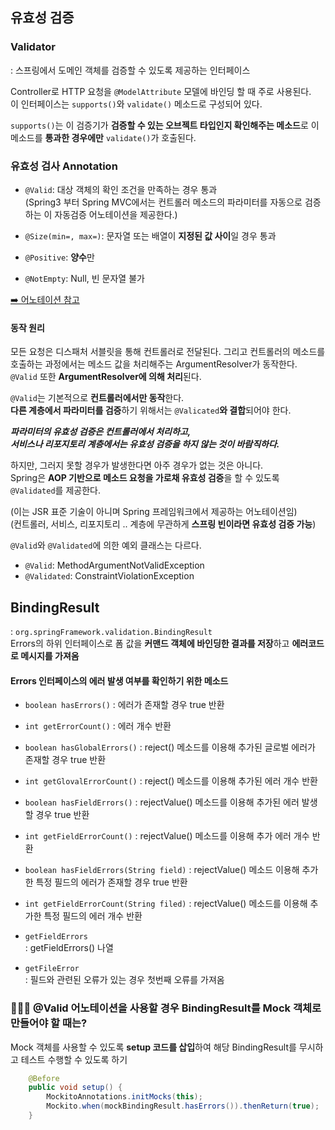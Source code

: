 ## 유효성 검증
### Validator
: 스프링에서 도메인 객체를 검증할 수 있도록 제공하는 인터페이스   

Controller로 HTTP 요청을 `@ModelAttribute` 모델에 바인딩 할 때 주로 사용된다.   
이 인터페이스는 `supports()`와 `validate()` 메소드로 구성되어 있다.   

`supports()`는 이 검증기가 **검증할 수 있는 오브젝트 타입인지 확인해주는 메소드**로 이 메소드를 **통과한 경우에만** `validate()`가 호출된다.   

### 유효성 검사 Annotation
- `@Valid`: 대상 객체의 확인 조건을 만족하는 경우 통과   
(Spring3 부터 Spring MVC에서는 컨트롤러 메소드의 파라미터를 자동으로 검증하는 이 자동검증 어노테이션을 제공한다.)   

- `@Size(min=, max=)`: 문자열 또는 배열이 **지정된 값 사이**일 경우 통과   

- `@Positive`: **양수**만   

- `@NotEmpty`: Null, 빈 문자열 불가

[➡️ 어노테이션 참고](https://bamdule.tistory.com/35)   

#### 동작 원리
모든 요청은 디스패처 서블릿을 통해 컨트롤러로 전달된다. 그리고 컨트롤러의 메소드를 호출하는 과정에서는 메소드 값을 처리해주는 ArgumentResolver가 동작한다.   
`@Valid` 또한 **ArgumentResolver에 의해 처리**된다.   

`@Valid`는 기본적으로 **컨트롤러에서만 동작**한다.   
**다른 계층에서 파라미터를 검증**하기 위해서는 `@Valicated`**와 결합**되어야 한다.   

***파라미터의 유효성 검증은 컨트롤러에서 처리하고,***   
***서비스나 리포지토리 계층에서는 유효성 검증을 하지 않는 것이 바람직하다.***   

하지만, 그러지 못할 경우가 발생한다면 아주 경우가 없는 것은 아니다.   
Spring은 **AOP 기반으로 메소드 요청을 가로채 유효성 검증**을 할 수 있도록 `@Validated`를 제공한다.   

(이는 JSR 표준 기술이 아니며 Spring 프레임워크에서 제공하는 어노테이션임)   
(컨트롤러, 서비스, 리포지토리 .. 계층에 무관하게 **스프링 빈이라면 유효성 검증 가능**)   

`@Valid`와 `@Validated`에 의한 예외 클래스는 다르다.   
- `@Valid`: MethodArgumentNotValidException   
- `@Validated`: ConstraintViolationException   


## BindingResult
: `org.springFramework.validation.BindingResult`   
Errors의 하위 인터페이스로 폼 값을 **커맨드 객체에 바인딩한 결과를 저장**하고 **에러코드로 메시지를 가져옴**   

#### Errors 인터페이스의 에러 발생 여부를 확인하기 위한 메소드
- `boolean hasErrors()`
: 에러가 존재할 경우 true 반환
- `int getErrorCount()`
: 에러 개수 반환
- `boolean hasGlobalErrors()`
: reject() 메소드를 이용해 추가된 글로벌 에러가 존재할 경우 true 반환
- `int getGlovalErrorCount()`
: reject() 메소드를 이용해 추가된 에러 개수 반환
- `boolean hasFieldErrors()`
: rejectValue() 메소드를 이용해 추가된 에러 발생할 경우 true 반환
- `int getFieldErrorCount()`
: rejectValue() 메소드를 이용해 추가 에러 개수 반환
- `boolean hasFieldErrors(String field)`
: rejectValue() 메소드 이용해 추가한 특정 필드의 에러가 존재할 경우 true 반환
- `int getFieldErrorCount(String filed)`
: rejectValue() 메소드를 이용해 추가한 특정 필드의 에러 개수 반환   

- `getFieldErrors`   
: <FieldError> getFieldErrors() 나열   
- `getFileError`   
: 필드와 관련된 오류가 있는 경우 첫번째 오류를 가져옴   

### 🤷🏻‍♀️ @Valid 어노테이션을 사용할 경우 BindingResult를 Mock 객체로 만들어야 할 때는?   
Mock 객체를 사용할 수 있도록 **setup 코드를 삽입**하여 해당 BindingResult를 무시하고 테스트 수행할 수 있도록 하기   
  
```java
    @Before
    public void setup() {
        MockitoAnnotations.initMocks(this);
        Mockito.when(mockBindingResult.hasErrors()).thenReturn(true);
    }
```
